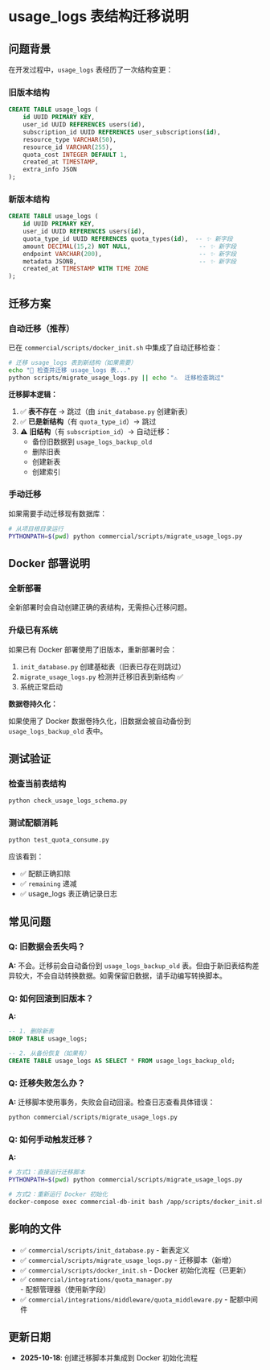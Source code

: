 # usage_logs 表结构迁移说明

## 问题背景

在开发过程中，`usage_logs` 表经历了一次结构变更：

### 旧版本结构
```sql
CREATE TABLE usage_logs (
    id UUID PRIMARY KEY,
    user_id UUID REFERENCES users(id),
    subscription_id UUID REFERENCES user_subscriptions(id),
    resource_type VARCHAR(50),
    resource_id VARCHAR(255),
    quota_cost INTEGER DEFAULT 1,
    created_at TIMESTAMP,
    extra_info JSON
);
```

### 新版本结构
```sql
CREATE TABLE usage_logs (
    id UUID PRIMARY KEY,
    user_id UUID REFERENCES users(id),
    quota_type_id UUID REFERENCES quota_types(id),  -- ✨ 新字段
    amount DECIMAL(15,2) NOT NULL,                   -- ✨ 新字段
    endpoint VARCHAR(200),                           -- ✨ 新字段
    metadata JSONB,                                  -- ✨ 新字段
    created_at TIMESTAMP WITH TIME ZONE
);
```

## 迁移方案

### 自动迁移（推荐）

已在 `commercial/scripts/docker_init.sh` 中集成了自动迁移检查：

```bash
# 迁移 usage_logs 表到新结构（如果需要）
echo "🔄 检查并迁移 usage_logs 表..."
python scripts/migrate_usage_logs.py || echo "⚠️  迁移检查跳过"
```

**迁移脚本逻辑：**

1. ✅ **表不存在** → 跳过（由 `init_database.py` 创建新表）
2. ✅ **已是新结构**（有 `quota_type_id`）→ 跳过
3. ⚠️ **旧结构**（有 `subscription_id`）→ 自动迁移：
   - 备份旧数据到 `usage_logs_backup_old`
   - 删除旧表
   - 创建新表
   - 创建索引

### 手动迁移

如果需要手动迁移现有数据库：

```bash
# 从项目根目录运行
PYTHONPATH=$(pwd) python commercial/scripts/migrate_usage_logs.py
```

## Docker 部署说明

### 全新部署

全新部署时会自动创建正确的表结构，无需担心迁移问题。

### 升级已有系统

如果已有 Docker 部署使用了旧版本，重新部署时会：

1. `init_database.py` 创建基础表（旧表已存在则跳过）
2. `migrate_usage_logs.py` 检测并迁移旧表到新结构 ✅
3. 系统正常启动

**数据卷持久化：**

如果使用了 Docker 数据卷持久化，旧数据会被自动备份到 `usage_logs_backup_old` 表中。

## 测试验证

### 检查当前表结构

```bash
python check_usage_logs_schema.py
```

### 测试配额消耗

```bash
python test_quota_consume.py
```

应该看到：
- ✅ 配额正确扣除
- ✅ `remaining` 递减
- ✅ usage_logs 表正确记录日志

## 常见问题

### Q: 旧数据会丢失吗？

**A:** 不会。迁移前会自动备份到 `usage_logs_backup_old` 表。但由于新旧表结构差异较大，不会自动转换数据。如需保留旧数据，请手动编写转换脚本。

### Q: 如何回滚到旧版本？

**A:**

```sql
-- 1. 删除新表
DROP TABLE usage_logs;

-- 2. 从备份恢复（如果有）
CREATE TABLE usage_logs AS SELECT * FROM usage_logs_backup_old;
```

### Q: 迁移失败怎么办？

**A:** 迁移脚本使用事务，失败会自动回滚。检查日志查看具体错误：

```bash
python commercial/scripts/migrate_usage_logs.py
```

### Q: 如何手动触发迁移？

**A:**

```bash
# 方式1：直接运行迁移脚本
PYTHONPATH=$(pwd) python commercial/scripts/migrate_usage_logs.py

# 方式2：重新运行 Docker 初始化
docker-compose exec commercial-db-init bash /app/scripts/docker_init.sh
```

## 影响的文件

- ✅ `commercial/scripts/init_database.py` - 新表定义
- ✅ `commercial/scripts/migrate_usage_logs.py` - 迁移脚本（新增）
- ✅ `commercial/scripts/docker_init.sh` - Docker 初始化流程（已更新）
- ✅ `commercial/integrations/quota_manager.py` - 配额管理器（使用新字段）
- ✅ `commercial/integrations/middleware/quota_middleware.py` - 配额中间件

## 更新日期

- **2025-10-18**: 创建迁移脚本并集成到 Docker 初始化流程
